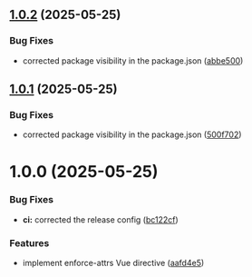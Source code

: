 ## [1.0.2](https://github.com/7f51-utilities/enforce-attrs-vue/compare/v1.0.1...v1.0.2) (2025-05-25)


### Bug Fixes

* corrected package visibility in the package.json ([abbe500](https://github.com/7f51-utilities/enforce-attrs-vue/commit/abbe50027e99c4a140f8850459b009f23a658e1d))

## [1.0.1](https://github.com/7f51-utilities/enforce-attrs-vue/compare/v1.0.0...v1.0.1) (2025-05-25)


### Bug Fixes

* corrected package visibility in the package.json ([500f702](https://github.com/7f51-utilities/enforce-attrs-vue/commit/500f7020f801f22e915096c1b3666b4487d44bbe))

# 1.0.0 (2025-05-25)


### Bug Fixes

* **ci:** corrected the release config ([bc122cf](https://github.com/7f51-utilities/enforce-attrs-vue/commit/bc122cfcaf5f6dcc3eb4c5c5aa0a97250b887651))


### Features

* implement enforce-attrs Vue directive ([aafd4e5](https://github.com/7f51-utilities/enforce-attrs-vue/commit/aafd4e5032d0072c0fb09b7f0d3eee3c43897f70))
